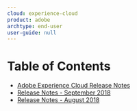 ```yaml
---
cloud: experience-cloud
product: adobe
archtype: end-user
user-guide: null
---
```


# Table of Contents

+ [Adobe Experience Cloud Release Notes](10112018.md)
+ [Release Notes - September 2018](09132018.md)
+ [Release Notes - August 2018](08092018.md)
